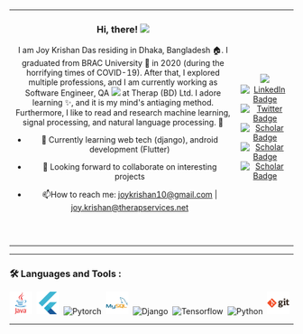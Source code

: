 <div id="profile-views">
  <img src="https://komarev.com/ghpvc/?username=JoyKrishan&style=flat&color=blue" alt=""/>
</div>


<table>
<tr>
</tr>
<tr>
<td>
<header>
   <h3> Hi, there! <img src="https://media.giphy.com/media/hvRJCLFzcasrR4ia7z/giphy.gif" width="30px"/></h3>
</head>


I am Joy Krishan Das residing in Dhaka, Bangladesh :house:. I graduated from BRAC University :school: in 2020 (during the horrifying times of COVID-19). After that, I explored multiple professions, and I am currently working as Software Engineer, QA <img src="https://media.giphy.com/media/WUlplcMpOCEmTGBtBW/giphy.gif" width="30"> at Therap (BD) Ltd. I adore learning :sparkles:, and it is my mind's antiaging method. Furthermore, I like to read and research machine learning, signal processing, and natural language processing. :100:

- :telescope: Currently learning web tech (django), android development (Flutter)

- :seedling: Looking forward to collaborate on interesting projects

- :mailbox:How to reach me: joykrishan10@gmail.com | joy.krishan@therapservices.net


</td>
<td>

<div id="header" align="center">
      <img src="https://media.giphy.com/media/nPCNWmIOcZny6Vfksa/giphy.gif" width="200"/>
      </div>
      <div id="badges" align="center">
        <a href="https://www.linkedin.com/in/joy-krishan-das-463475167/">
          <img src="https://img.shields.io/badge/LinkedIn-blue?style=plastic&logo=linkedin&logoColor=white" alt="LinkedIn Badge"/>
         </a>
         <a href="https://twitter.com/Joykrishan10">
          <img src="https://img.shields.io/badge/Twitter-blue?style=plastic&logo=twitter&logoColor=white" alt="Twitter Badge"/>
         </a>
         <a href="https://scholar.google.com/citations?user=QxAODxAAAAAJ&hl=en">
          <img src="https://img.shields.io/badge/Scholar-blue?style=plastic&logo=GoogleScholar&logoColor=white" alt="Scholar Badge"/>
         </a>
         <a href="https://www.researchgate.net/profile/Joy-Das-7">
          <img src="https://img.shields.io/badge/ResearchGate-green?style=plastic&logo=ResearchGate&logoColor=white" alt="Scholar Badge"/>
         </a>
         </a>
         <a href="https://joykrishan.github.io/">
          <img src="https://img.shields.io/badge/Website-red?style=plastic&logo=data:favicon.ico&logoColor=white" alt="Scholar Badge"/>
         </a>


</td>
</tr>
</table>

---

### :hammer_and_wrench: Languages and Tools : 
<div>
  <img src="https://github.com/devicons/devicon/blob/master/icons/java/java-original-wordmark.svg" title="Java" alt="Java" width="40" height="40"/>&nbsp;
  <img src="https://github.com/devicons/devicon/blob/master/icons/flutter/flutter-original.svg" title="Flutter" alt="Flutter" width="40" height="40"/>&nbsp;
  <img src="https://cdn.jsdelivr.net/gh/devicons/devicon/icons/pytorch/pytorch-original.svg" title="Pytorch" alt="Pytorch" width="40" height="40"/>&nbsp;
  <img src="https://github.com/devicons/devicon/blob/master/icons/mysql/mysql-original-wordmark.svg" title="MySQL"  alt="MySQL" width="40" height="40"/>&nbsp;
  <img src="https://cdn.jsdelivr.net/gh/devicons/devicon/icons/django/django-plain.svg" title="Django" alt="Django" width="40" height="40"/>&nbsp;
  <img src="https://cdn.jsdelivr.net/gh/devicons/devicon/icons/tensorflow/tensorflow-original.svg" title="Tensorflow" alt="Tensorflow" width="40" height="40"/>&nbsp;
  <img src="https://cdn.jsdelivr.net/gh/devicons/devicon/icons/python/python-original-wordmark.svg" title="Python" alt="Python" width="40" height="40"/>&nbsp;
  <img src="https://github.com/devicons/devicon/blob/master/icons/git/git-original-wordmark.svg" title="Git" **alt="Git" width="40" height="40"/>
</div>

---

</tr>
</table>
